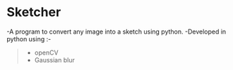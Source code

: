 # Sketcher
-A program to convert any image into a sketch using python.
-Developed in python using :-
  >- openCV
  >- Gaussian blur
  
